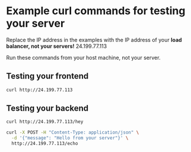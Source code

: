 # Example curl commands for testing your server

Replace the IP address in the examples with the IP address of your **load balancer, not your servers!**
24.199.77.113

Run these commands from your host machine, not your server.

## Testing your frontend

```bash
curl http://24.199.77.113
```

## Testing your backend

```bash
curl http://24.199.77.113/hey
```

```bash
curl -X POST -H "Content-Type: application/json" \
  -d '{"message": "Hello from your server"}' \
  http://24.199.77.113/echo
```

